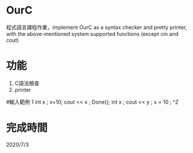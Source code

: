 # OurC
  程式語言課程作業，implement OurC as a syntax checker and pretty printer, with the above-mentioned system supported functions (except cin and cout)

# 功能
1. C語法檢查
2. printer

#輸入範例
1
int x ;
x=10;
cout << x ;
Done(); int x ; cout << y ;
x = 10 ;
^Z


# 完成時間
2020/7/3

